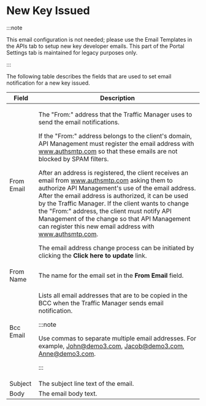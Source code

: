 ﻿---
sidebar_position: 3
---

# New Key Issued

<head>
  <meta name="guidename" content="API Management"/>
  <meta name="context" content="GUID-b03b7fe1-d93d-4470-b194-010ad033e255"/>
</head>

:::note

This email configuration is not needed; please use the Email Templates in the APIs tab to setup new key developer emails. This part of the Portal Settings tab is maintained for legacy purposes only. 

:::

The following table describes the fields that are used to set email notification for a new key issued. 

|**Field** |**Description** |
| ---------- | ---------- |
|From Email|<p>The "From:" address that the Traffic Manager uses to send the email notifications. </p><p>If the "From:" address belongs to the client's domain, API Management must register the email address with www.authsmtp.com so that these emails are not blocked by SPAM filters. </p><p>After an address is registered, the client receives an email from www.authsmtp.com asking them to authorize API Management's use of the email address. After the email address is authorized, it can be used by the Traffic Manager. If the client wants to change the "From:" address, the client must notify API Management of the change so that API Management can register this new email address with www.authsmtp.com. </p><p>The email address change process can be initiated by clicking the **Click here to update** link. </p>|
|From Name|The name for the email set in the **From Email** field. |
|Bcc Email|<p>Lists all email addresses that are to be copied in the BCC when the Traffic Manager sends email notification. </p><p>:::note</p><p>Use commas to separate multiple email addresses. For example, John@demo3.com, Jacob@demo3.com, Anne@demo3.com.</p><p>::: </p>|
|Subject|The subject line text of the email. |
|Body|The email body text. |

